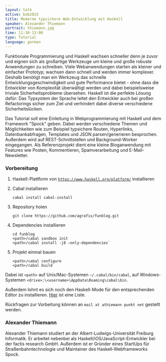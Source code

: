 ```yaml
---
layout: talk
active: bob2015
title: Moderne typsichere Web-Entwicklung mit Haskell
speaker: Alexander Thiemann
portrait: thiemann.jpg
time: 11:30-13:00
type: Tutorial
language: german
---
```


Funktionale Programmierung und Haskell wachsen schneller denn je zuvor und
eignen sich als großartige Werkzeuge um kleine und große robuste
Anwendungen zu schreiben. Viele Webanwendungen starten als kleiner und
einfacher Prototyp; wachsen dann schnell und werden immer komplexer.
Deshalb benötigt man ein Werkzeug das schnelle Entwicklungsgeschwindigkeit
und gute Performance bietet - ohne dass die Entwickler von Komplexität
überwältigt werden und dabei beispielsweise triviale Sicherheitsprobleme
übersehen. Haskell ist die perfekte Lösung dafür: Das Typsystem der Sprache
leitet den Entwickler auch bei großen Refactorings sicher zum Ziel
und verhindert dabei diverse verschiedene Sicherheitslücken.

Das Tutorial soll eine Einleitung in Webprogrammierung mit Haskell und dem
Framework "Spock" geben. Dabei werden verschiedene Themen und Möglichkeiten
wie zum Beispiel typsichere Routen, Hyperlinks, Datenbankabfragen,
Templates und JSON parsen/generieren besprochen. Außerdem wird auf
REST-Schnittstellen und Background-Worker eingegangen. Als Referenzprojekt
dient eine kleine Bloganwendung mit Features wie Posten, Kommentieren,
Spamverarbeitung und E-Mail-Newsletter.

### Vorbereitung

1. Haskell-Plattform von [`https://www.haskell.org/platform/`](https://www.haskell.org/platform/) installieren

2. Cabal installieren

       cabal install cabal-install

3. Repository holen

       git clone https://github.com/agrafix/funblog.git

4. Dependencies installieren

       cd funblog
	   <path>/cabal sandbox init
	   <path>/cabal install -j8 —only-dependencies`

5. Projekt einmal bauen

	   <path>/cabal configure
	   <path>/cabal build

Dabei ist `<path>` auf Unix/Mac-Systemen `~/.cabal/bin/cabal`, auf
Windows-Systemen `<drive>:\<username>\AppData\Roaming\cabal\bin`.

Außerdem lohnt es sich noch den Haskell-Mode für den entsprechenden
Editor zu
installieren. [Hier](https://www.haskell.org/haskellwiki/Editors) ist
eine Liste.

Rückfragen zur Vorbeitung können an `mail at athiemann punkt net`
gestellt werden.

### Alexander Thiemann

Alexander Thiemann studiert an der Albert-Ludwigs-Universität Freiburg
Informatik. Er arbeitet nebenbei als Haskell/iOS/JavaScript-Entwickler
bei der factis research GmbH. Außerdem ist er Gründer eines StartUps
für Straßenbahntechnologie und Maintainer des Haskell-Webframeworks
Spock.
